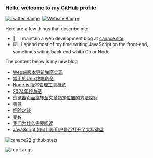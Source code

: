 ### Hello, welcome to my GitHub profile

[![Twitter Badge](https://img.shields.io/badge/-@Canace22-1ca0f1?style=flat-square&labelColor=1ca0f1&logo=twitter&logoColor=white&link=https://twitter.com/CanaceSteve)](https://twitter.com/CanaceSteve)&nbsp;&nbsp;[![Website Badge](https://img.shields.io/badge/-canace.site-0d3b73?style=flat-square&logo=website&logoColor=white&link=https://canace.site/)](https://canace.site/)

Here are a few things that describe me:

- 📝&nbsp;&nbsp; I maintain a web development blog at [canace.site](https://canace.site/)
- ⌨️&nbsp;&nbsp; I spend most of my time writing JavaScript on the front-end, sometimes witing back-end whith Go or Node

The content below is my new blog

<!-- BLOG-POST-LIST:START -->
- [Web端版本更新弹窗实现](https://canace.site/%E7%BD%91%E9%A1%B5%E7%89%88%E6%9C%AC%E6%9B%B4%E6%96%B0%E5%BC%B9%E7%AA%97%E5%AE%9E%E7%8E%B0/)
- [常用的Unix终端命令](https://canace.site/%E5%B8%B8%E7%94%A8%E7%BB%88%E7%AB%AF%E5%91%BD%E4%BB%A4/)
- [Node.js 版本管理工具概览](https://canace.site/node%E7%89%88%E6%9C%AC%E7%AE%A1%E7%90%86/)
- [2024年终总结](https://canace.site/2024%E5%B9%B4%E7%BB%88%E6%80%BB%E7%BB%93/)
- [浏览器页面跳转至文章指定位置的方法探究](https://canace.site/%E8%B7%B3%E8%BD%AC%E5%88%B0%E6%96%87%E7%AB%A0%E6%8C%87%E5%AE%9A%E4%BD%8D%E7%BD%AE%E7%9A%84%E6%96%B9%E5%BC%8F/)
- [善意](https://canace.site/%E5%96%84%E6%84%8F/)
- [经验之谈](https://canace.site/%E7%BB%8F%E9%AA%8C%E4%B9%8B%E8%B0%88/)
- [变数](https://canace.site/%E5%8F%98%E6%95%B0/)
- [我们为什么需要阅读](https://canace.site/%E6%88%91%E4%BB%AC%E4%B8%BA%E4%BB%80%E4%B9%88%E9%9C%80%E8%A6%81%E9%98%85%E8%AF%BB/)
- [JavaScript 如何判断用户是否打开了大写键盘](https://canace.site/JavaScript%E5%A6%82%E4%BD%95%E5%88%A4%E6%96%AD%E7%94%A8%E6%88%B7%E6%98%AF%E5%90%A6%E6%89%93%E5%BC%80%E4%BA%86%E5%A4%A7%E5%86%99%E9%94%AE%E7%9B%98/)
<!-- BLOG-POST-LIST:END -->

![canace22 github stats](https://github-readme-stats.vercel.app/api?username=canace22&count_private=true&show_icons=true&theme=vue)

![Top Langs](https://github-readme-stats.vercel.app/api/top-langs/?username=canace22&count_private=true&layout=compact)



